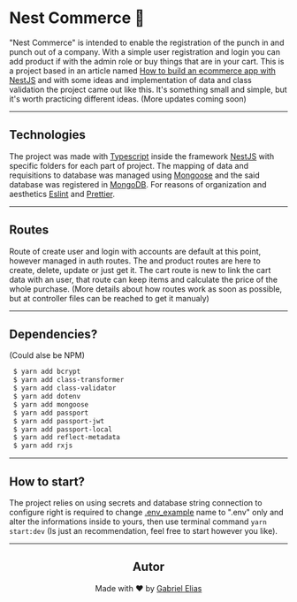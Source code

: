 # Nest Commerce 💼
  "Nest Commerce" is intended to enable the registration of the punch in and punch out of a company. With a simple user registration and login you can add product if with the admin role or buy things that are in your cart. This is a project based in an article named [How to build an ecommerce app with NestJS](https://blog.logrocket.com/how-build-ecommerce-app-nestjs/) and with some ideas and implementation of data and class validation the project came out like this.
It's something small and simple, but it's worth practicing different ideas. (More updates coming soon)

---
## Technologies 
  The project was made with [Typescript](https://www.typescriptlang.org) inside the framework [NestJS](https://nestjs.com) with specific folders for each part of project. The mapping of data and requisitions to database was managed using [Mongoose](https://mongoosejs.com) and the said database was registered in [MongoDB](https://www.mongodb.com). For reasons of organization and aesthetics [Eslint](https://eslint.org) and [Prettier](https://prettier.io).

  ---

## Routes 
  Route of create user and login with accounts are default at this point, however managed in auth routes. The and product routes are here to create, delete, update or just get it. The cart route is new to link the cart data with an user, that route can keep items and calculate the price of the whole purchase. (More details about how routes work as soon as possible, but at controller files can be reached to get it manualy)

---

## Dependencies?
  (Could alse be NPM)

 ```bash
  $ yarn add bcrypt
  $ yarn add class-transformer
  $ yarn add class-validator
  $ yarn add dotenv
  $ yarn add mongoose
  $ yarn add passport
  $ yarn add passport-jwt
  $ yarn add passport-local
  $ yarn add reflect-metadata
  $ yarn add rxjs
 ```
---
## How to start?

The project relies on using secrets and database string connection to configure right is required to change [.env_example]() name to ".env" only and alter the informations inside to yours, then use terminal command ```yarn start:dev``` (Is just an recommendation, feel free to start however you like).

---

<h2 align='center'>Autor</h2>
<div align='center'>
  Made with ❤️ by <a href="https://github.com/hwg-elias">Gabriel Elias</a>
</div>
